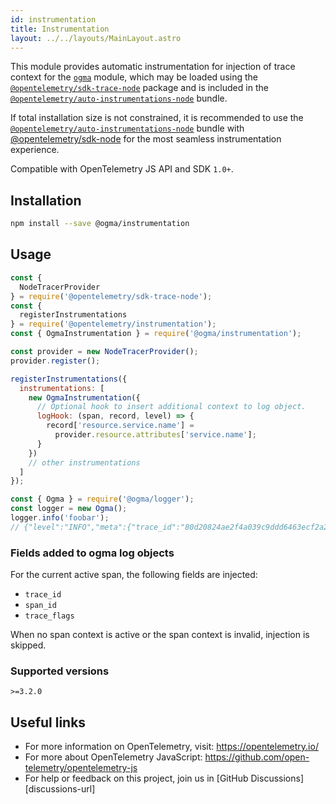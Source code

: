 ```yaml
---
id: instrumentation
title: Instrumentation
layout: ../../layouts/MainLayout.astro
---
```


This module provides automatic instrumentation for injection of trace context for the [`ogma`](https://www.npmjs.com/package/@ogma/logger) module, which may be loaded using the [`@opentelemetry/sdk-trace-node`](https://github.com/open-telemetry/opentelemetry-js/tree/main/packages/opentelemetry-sdk-trace-node) package and is included in the [`@opentelemetry/auto-instrumentations-node`](https://www.npmjs.com/package/@opentelemetry/auto-instrumentations-node) bundle.

If total installation size is not constrained, it is recommended to use the [`@opentelemetry/auto-instrumentations-node`](https://www.npmjs.com/package/@opentelemetry/auto-instrumentations-node) bundle with [@opentelemetry/sdk-node](`https://www.npmjs.com/package/@opentelemetry/sdk-node`) for the most seamless instrumentation experience.

Compatible with OpenTelemetry JS API and SDK `1.0+`.

## Installation

```bash
npm install --save @ogma/instrumentation
```

## Usage

```js
const {
  NodeTracerProvider
} = require('@opentelemetry/sdk-trace-node');
const {
  registerInstrumentations
} = require('@opentelemetry/instrumentation');
const { OgmaInstrumentation } = require('@ogma/instrumentation');

const provider = new NodeTracerProvider();
provider.register();

registerInstrumentations({
  instrumentations: [
    new OgmaInstrumentation({
      // Optional hook to insert additional context to log object.
      logHook: (span, record, level) => {
        record['resource.service.name'] =
          provider.resource.attributes['service.name'];
      }
    })
    // other instrumentations
  ]
});

const { Ogma } = require('@ogma/logger');
const logger = new Ogma();
logger.info('foobar');
// {"level":"INFO","meta":{"trace_id":"80d20824ae2f4a039c9ddd6463ecf2a2","span_id":"bdf2a9482f641cb9","trace_flags":"01"},"message":"foobar"...}
```

### Fields added to ogma log objects

For the current active span, the following fields are injected:

- `trace_id`
- `span_id`
- `trace_flags`

When no span context is active or the span context is invalid, injection is skipped.

### Supported versions

`>=3.2.0`

## Useful links

- For more information on OpenTelemetry, visit: <https://opentelemetry.io/>
- For more about OpenTelemetry JavaScript: <https://github.com/open-telemetry/opentelemetry-js>
- For help or feedback on this project, join us in [GitHub Discussions][discussions-url]
